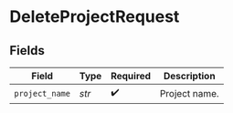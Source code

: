 # DeleteProjectRequest


## Fields

| Field              | Type               | Required           | Description        |
| ------------------ | ------------------ | ------------------ | ------------------ |
| `project_name`     | *str*              | :heavy_check_mark: | Project name.      |
